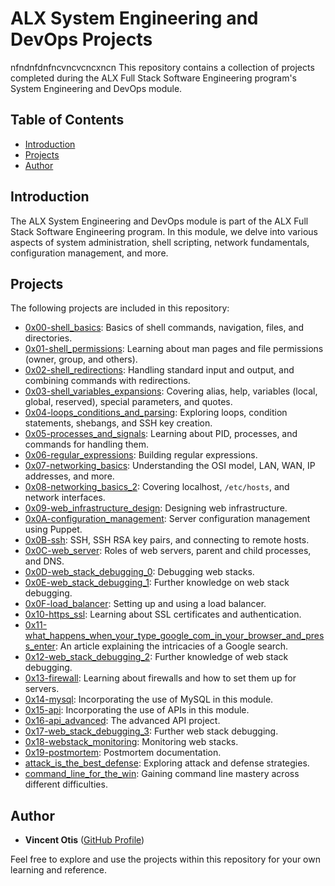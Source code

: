 # ALX System Engineering and DevOps Projects
nfndnfdnfncvncvcncxncn
This repository contains a collection of projects completed during the ALX Full Stack Software Engineering program's System Engineering and DevOps module.

## Table of Contents 

- [Introduction](#introduction)
- [Projects](#projects)
- [Author](#author)

## Introduction 

The ALX System Engineering and DevOps module is part of the ALX Full Stack Software Engineering program. In this module, we delve into various aspects of system administration, shell scripting, network fundamentals, configuration management, and more.

## Projects

The following projects are included in this repository:

- [0x00-shell_basics](0x00-shell_basics): Basics of shell commands, navigation, files, and directories.
- [0x01-shell_permissions](0x01-shell_permissions): Learning about man pages and file permissions (owner, group, and others).
- [0x02-shell_redirections](0x02-shell_redirections): Handling standard input and output, and combining commands with redirections.
- [0x03-shell_variables_expansions](0x03-shell_variables_expansions): Covering alias, help, variables (local, global, reserved), special parameters, and quotes.
- [0x04-loops_conditions_and_parsing](0x04-loops_conditions_and_parsing): Exploring loops, condition statements, shebangs, and SSH key creation.
- [0x05-processes_and_signals](0x05-processes_and_signals): Learning about PID, processes, and commands for handling them.
- [0x06-regular_expressions](0x06-regular_expressions): Building regular expressions.
- [0x07-networking_basics](0x07-networking_basics): Understanding the OSI model, LAN, WAN, IP addresses, and more.
- [0x08-networking_basics_2](0x08-networking_basics_2): Covering localhost, `/etc/hosts`, and network interfaces.
- [0x09-web_infrastructure_design](0x09-web_infrastructure_design): Designing web infrastructure.
- [0x0A-configuration_management](0x0A-configuration_management): Server configuration management using Puppet.
- [0x0B-ssh](0x0B-ssh): SSH, SSH RSA key pairs, and connecting to remote hosts.
- [0x0C-web_server](0x0C-web_server): Roles of web servers, parent and child processes, and DNS.
- [0x0D-web_stack_debugging_0](0x0D-web_stack_debugging_0): Debugging web stacks.
- [0x0E-web_stack_debugging_1](0x0E-web_stack_debugging_1): Further knowledge on web stack debugging.
- [0x0F-load_balancer](0x0F-load_balancer): Setting up and using a load balancer.
- [0x10-https_ssl](0x10-https_ssl): Learning about SSL certificates and authentication.
- [0x11-what_happens_when_your_type_google_com_in_your_browser_and_press_enter](0x11-what_happens_when_your_type_google_com_in_your_browser_and_press_enter): An article explaining the intricacies of a Google search.
- [0x12-web_stack_debugging_2](0x12-web_stack_debugging_2): Further knowledge of web stack debugging.
- [0x13-firewall](0x13-firewall): Learning about firewalls and how to set them up for servers.
- [0x14-mysql](0x14-mysql): Incorporating the use of MySQL in this module.
- [0x15-api](0x15-api): Incorporating the use of APIs in this module.
- [0x16-api_advanced](0x16-api_advanced): The advanced API project.
- [0x17-web_stack_debugging_3](0x17-web_stack_debugging_3): Further web stack debugging.
- [0x18-webstack_monitoring](0x18-webstack_monitoring): Monitoring web stacks.
- [0x19-postmortem](0x19-postmortem): Postmortem documentation.
- [attack_is_the_best_defense](attack_is_the_best_defense): Exploring attack and defense strategies.
- [command_line_for_the_win](command_line_for_the_win): Gaining command line mastery across different difficulties.

## Author

- **Vincent Otis** ([GitHub Profile](https://github.com/otis-ke))

Feel free to explore and use the projects within this repository for your own learning and reference.


